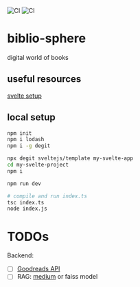 ![CI](https://github.com/TheNewThinkTank/biblio-sphere/actions/workflows/wf.yml/badge.svg)
![CI](https://github.com/TheNewThinkTank/biblio-sphere/actions/workflows/typescript-wf.yml/badge.svg)

# biblio-sphere

digital world of books

## useful resources

[svelte setup](https://www.chrisjmendez.com/2022/03/28/how-to-install-svelte-on-macos-using-npm/)

## local setup

```BASH
npm init
npm i lodash
npm i -g degit

npx degit sveltejs/template my-svelte-app
cd my-svelte-project
npm i

npm run dev

# compile and run index.ts
tsc index.ts
node index.js
```

# TODOs

Backend:
- [ ] [Goodreads API](https://www.goodreads.com/api)
- [ ] RAG: [medium](https://medium.com/@pankaj_pandey/unleash-the-power-of-rag-in-python-a-simple-guide-6f59590a82c3) or faiss model
